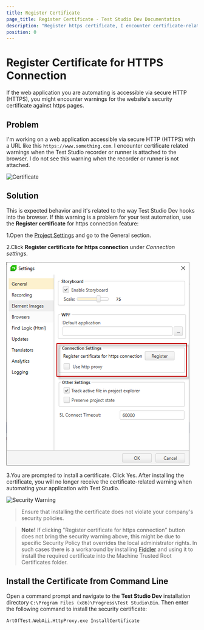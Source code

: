 ```yaml
---
title: Register Certificate
page_title: Register Certificate - Test Studio Dev Documentation
description: "Register https certificate, I encounter certificate-related warnings when the Test Studio recorder or runner is attached to the browser. Load Test cannot navigate to the desired page due to security warning certificate error"
position: 0
---
```

# Register Certificate for HTTPS Connection

If the web application you are automating is accessible via secure HTTP (HTTPS), you might encounter warnings for the website's security certificate against https pages.

## Problem

I'm working on a web application accessible via secure HTTP (HTTPS) with a URL like this `https://www.something.com`. I encounter certificate related warnings when the Test Studio recorder or runner is attached to the browser. I do not see this warning when the recorder or runner is not attached.

![Certificate][1]

[1]: images/register-certificate/fig1.png
[2]: images/register-certificate/fig2.png
[3]: images/register-certificate/fig3.png

## Solution

This is expected behavior and it's related to the way Test Studio Dev hooks into the browser. If this warning is a problem for your test automation, use the **Register certificate** for https connection feature:

1.Open the <a href="/features/project-settings/overview" target="_blank">Project Settings</a> and go to the General section.

2.Click **Register certificate for https connection** under *Connection settings*.

![Register certificate][2]

3.You are prompted to install a certificate. Click Yes. After installing the certificate, you will no longer receive the certificate-related warning when automating your application with Test Studio.

![Security Warning][3]

> Ensure that installing the certificate does not violate your company's security policies. </br>

> **Note!**  If clicking "Register certificate for https connection" button does not bring the security warning above, this might be due to specific Security Policy that overrides the local administrator rights. In such cases there is a workaround by installing <a href="http://www.telerik.com/fiddler" target="_blank">Fiddler</a> and using it to install the required certificate into the Machine Trusted Root Certificates folder.

## Install the Certificate from Command Line

Open a command prompt and navigate to the __Test Studio Dev__ installation directory `C:\Program Files (x86)\Progress\Test Studio\Bin`. Then enter the following command to install the security certificate:

```
ArtOfTest.WebAii.HttpProxy.exe InstallCertificate
```
